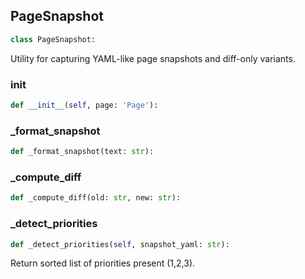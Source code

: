 <a id="camel.toolkits.non_visual_browser_toolkit.snapshot"></a>

<a id="camel.toolkits.non_visual_browser_toolkit.snapshot.PageSnapshot"></a>

## PageSnapshot

```python
class PageSnapshot:
```

Utility for capturing YAML-like page snapshots and diff-only
variants.

<a id="camel.toolkits.non_visual_browser_toolkit.snapshot.PageSnapshot.__init__"></a>

### __init__

```python
def __init__(self, page: 'Page'):
```

<a id="camel.toolkits.non_visual_browser_toolkit.snapshot.PageSnapshot._format_snapshot"></a>

### _format_snapshot

```python
def _format_snapshot(text: str):
```

<a id="camel.toolkits.non_visual_browser_toolkit.snapshot.PageSnapshot._compute_diff"></a>

### _compute_diff

```python
def _compute_diff(old: str, new: str):
```

<a id="camel.toolkits.non_visual_browser_toolkit.snapshot.PageSnapshot._detect_priorities"></a>

### _detect_priorities

```python
def _detect_priorities(self, snapshot_yaml: str):
```

Return sorted list of priorities present (1,2,3).
